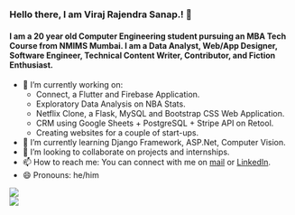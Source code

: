 ### Hello there, I am Viraj Rajendra Sanap.! 👋

#### I am a 20 year old Computer Engineering student pursuing an MBA Tech Course from NMIMS Mumbai. I am a Data Analyst, Web/App Designer, Software Engineer, Technical Content Writer, Contributor, and Fiction Enthusiast.

<!--
**Viraj-Sanap/viraj-sanap** is a ✨ _special_ ✨ repository because its `README.md` (this file) appears on your GitHub profile.

Here are some ideas to get you started:

- 🔭 I’m currently working on ...
- 🌱 I’m currently learning ...
- 👯 I’m looking to collaborate on ...
- 🤔 I’m looking for help with ...
- 💬 Ask me about ...
- 📫 How to reach me: ...
- 😄 Pronouns: ...
- ⚡ Fun fact: ...
-->

- 🔭 I’m currently working on:
  - Connect, a Flutter and Firebase Application.
  - Exploratory Data Analysis on NBA Stats.
  - Netflix Clone, a Flask, MySQL and Bootstrap CSS Web Application.
  - CRM using Google Sheets + PostgreSQL + Stripe API on Retool.
  - Creating websites for a couple of start-ups.
- 🌱 I’m currently learning Django Framework, ASP.Net, Computer Vision. 
- 👯 I’m looking to collaborate on projects and internships.
- 📫 How to reach me: You can connect with me on <a href="mailto:virsanap@gmail.com">mail</a> or <a href="https://www.linkedin.com/in/viraj-sanap/">LinkedIn</a>.
- 😄 Pronouns: he/him

<a href="https://github.com/viraj-sanap/eda-sports-ipl">
  <img align="center" src="https://github-readme-stats.vercel.app/api/pin/?username=viraj-sanap&repo=eda-sports-ipl&theme=swift" />
</a>

<br>

<a href="https://github.com/viraj-sanap/">
  <img align="center" src="https://github-readme-stats.vercel.app/api/top-langs/?username=viraj-sanap&theme=swift&layout=compact&langs_count=6" />
</a>
